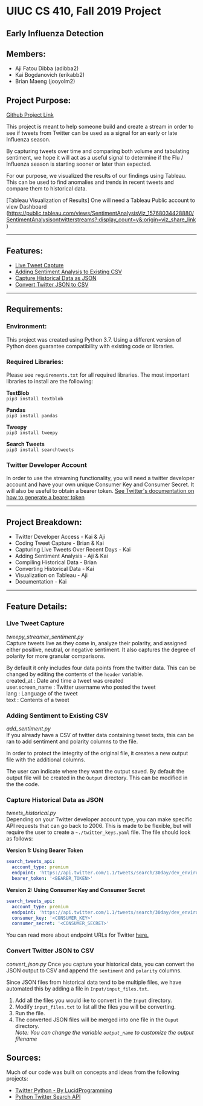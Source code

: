 # UIUC CS 410, Fall 2019 Project
## Early Influenza Detection
## Members:
* Aji Fatou Dibba (adibba2)
* Kai Bogdanovich (erikabb2)
* Brian Maeng (jooyolm2)

## Project Purpose:

[Github Project Link](https://github.com/incognitoPants/early-flu-detection)

This project is meant to help someone build and create a stream in order to see if
tweets from Twitter can be used as a signal for an early or late Influenza season.

By capturing tweets over time and comparing both volume and tabulating sentiment, we
hope it will act as a useful signal to determine if the Flu / Influenza season is
starting sooner or later than expected. 

For our purpose, we visualized the results of our findings using Tableau. This can be
used to find anomalies and trends in recent tweets and compare them to historical
data.

[Tableau Visualization of Results]
One will need a Tableau Public account to view Dashboard
(https://public.tableau.com/views/SentimentAnalysisViz_15768034428880/SentimentAnalysisontwitterstreams?:display_count=y&:origin=viz_share_link)  
***

## Features:
* [Live Tweet Capture](#live-tweet-capture)
* [Adding Sentiment Analysis to Existing CSV](#adding-sentiment-to-existing-csv)
* [Capture Historical Data as JSON](#capture-historical-data-as-json)
* [Convert Twitter JSON to CSV](#convert-twitter-json-to-csv)  

***

## Requirements:
### Environment:
This project was created using Python 3.7. Using a different version of Python does guarantee
compatibility with existing code or libraries.

### Required Libraries:
Please see ```requirements.txt``` for all required libraries. The most important libraries
to install are the following:  

**TextBlob**  
```pip3 install textblob```

**Pandas**  
```pip3 install pandas```

**Tweepy**  
```pip3 install tweepy```

**Search Tweets**  
```pip3 install searchtweets```

### Twitter Developer Account
In order to use the streaming functionality, you will need a twitter developer account
and have your own unique Consumer Key and Consumer Secret. It will also be useful to
obtain a bearer token. [See Twitter's documentation on how to generate a bearer token](https://developer.twitter.com/en/docs/basics/authentication/oauth-2-0/bearer-tokens)

***

## Project Breakdown:
* Twitter Developer Access - Kai & Aji
* Coding Tweet Capture - Brian & Kai
* Capturing Live Tweets Over Recent Days - Kai
* Adding Sentiment Analysis - Aji & Kai
* Compiling Historical Data - Brian
* Converting Historical Data - Kai
* Visualization on Tableau - Aji
* Documentation - Kai


***

## Feature Details:

### **Live Tweet Capture**  
*tweepy_streamer_sentiment.py*  
Capture tweets live as they come in, analyze their polarity, and assigned either positive, 
neutral, or negative sentiment. It also captures the degree of polarity for more granular
comparisons.

By default it only includes four data points from the twitter data.
This can be changed by editing the contents of the ```header``` variable.  
created_at
: Date and time a tweet was created  
user.screen_name
: Twitter username who posted the tweet  
lang
: Language of the tweet  
text
: Contents of a tweet  


### **Adding Sentiment to Existing CSV**  
*add_sentiment.py*  
If you already have a CSV of twitter data containing tweet texts, this can be ran to
add sentiment and polarity columns to the file.  

In order to protect the integrity of the original file, it creates a new output file 
with the additional columns. 

The user can indicate where they want the output saved. By default the output file
will be created in the `Output` directory. This can be modified in the the code.


### **Capture Historical Data as JSON**  
*tweets_historical.py*  
Depending on your Twitter developer account type, you can make specific API requests
that can go back to 2006. This is made to be flexible, but will require the user to
create a `~./twitter_keys.yaml` file. The file should look as follows:  

**Version 1: Using Bearer Token**
```yaml
search_tweets_api:
  account_type: premium
  endpoint: 'https://api.twitter.com/1.1/tweets/search/30day/dev_environment_name.json'
  bearer_token: '<BEARER_TOKEN>'
```  
**Version 2: Using Consumer Key and Consumer Secret**
```yaml
search_tweets_api:
  account_type: premium
  endpoint: 'https://api.twitter.com/1.1/tweets/search/30day/dev_environment_name.json'
  consumer_key: '<CONSUMER_KEY>'
  consumer_secret: '<CONSUMER_SECRET>'
```  

You can read more about endpoint URLs for Twitter [here.](https://developer.twitter.com/en/docs/tweets/search/api-reference/premium-search)

### **Convert Twitter JSON to CSV**  
*convert_json.py*
Once you capture your historical data, you can convert the JSON output to CSV and 
append the `sentiment` and `polarity` columns.

Since JSON files from historical data tend to be multiple files, we have automated 
this by adding a file in `Input/input_files.txt`.  

1. Add all the files you would ike to convert in the `Input` directory.
2. Modify `input_files.txt` to list all the files you will be converting.
3. Run the file. 
4. The converted JSON files will be merged into one file in the `Ouput` directory.  
*Note: You can change the variable `output_name` to customize the output filename*

## Sources:
Much of our code was built on concepts and ideas from the following projects:
* [Twitter Python - By LucidProgramming](https://github.com/vprusso/youtube_tutorials/tree/master/twitter_python
)
* [Python Twitter Search API](https://github.com/twitterdev/search-tweets-python)
